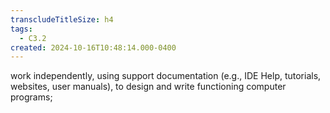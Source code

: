 ```yaml
---
transcludeTitleSize: h4
tags:
  - C3.2
created: 2024-10-16T10:48:14.000-0400
---
```

work independently, using support documentation (e.g., IDE Help, tutorials, websites, user manuals), to design and write functioning computer programs;